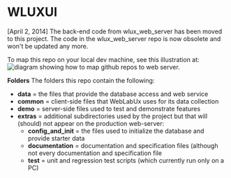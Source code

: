 WLUXUI
======

[April 2, 2014] The back-end code from wlux_web_server has been moved to this project. The code in the wlux_web_server repo is now obsolete and won't be updated any more.
 
To map this repo on your local dev machine, see this illustration at: ![diagram showing how to map github repos to web server.](https://github.com/weblabux/wluxui/blob/master/extras/documentation/WebSiteFolderMap.png?raw=true)

**Folders**
The folders this repo contain the following:

* **data** = the files that provide the database access and web service
* **common** = client-side files that WebLabUx uses for its data collection
* **demo** = server-side files used to test and demonstrate features
* **extras** = additional subdirectories used by the project but that will (should) not appear on the production web-server:
	* **config\_and\_init** = the files used to initialize the database and provide starter data
	* **documentation** = documentation and specification files (although not every documentation and specification file
	* **test** = unit and regression test scripts (which currently run only on a PC)

